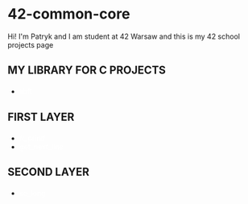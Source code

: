 # 42-common-core
Hi! I'm Patryk and I am student at 42 Warsaw and this is my 42 school projects page

<h2><p><b>MY LIBRARY FOR C PROJECTS</b></p></h2>
<ul>
  <li> <a href="https://github.com/Zuraw7/42-common-core/tree/main/libft" style="color: white; text-decoration: none;">libft</a> </li>

</ul>

<h2><p><b>FIRST LAYER</b></p></h2>
<ul>
  <li><a href="https://github.com/Zuraw7/42-common-core/tree/main/ft_printf" style="color: white; text-decoration: none;">ft_printf</a></li>
  <li><a href="https://github.com/Zuraw7/42-common-core/tree/main/get_next_line" style="color: white; text-decoration: none;">get_next_line</a></li>
</ul>

<h2><p><b>SECOND LAYER</b></p></h2>
<ul>
  <li><a href="https://github.com/Zuraw7/42-common-core/tree/main/so_long" style="color: white; text-decoration: none;">so_long</a></li>
</ul>
